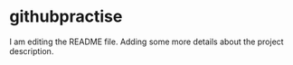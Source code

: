 # githubpractise
I am editing the README file. Adding some more details about the project description.

